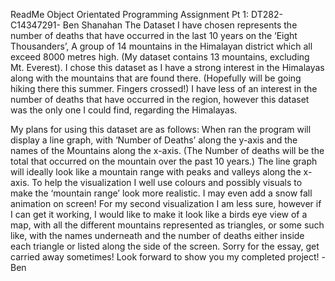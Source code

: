 ReadMe
Object Orientated Programming Assignment Pt 1:
DT282- C14347291- Ben Shanahan
The Dataset I have chosen represents the number of deaths that have occurred in the last 10 years on the ‘Eight Thousanders’, A group of 14 mountains in the Himalayan district which all exceed 8000 metres high. (My dataset contains 13 mountains, excluding Mt. Everest).
I chose this dataset as I have a strong interest in the Himalayas along with the mountains that are found there. (Hopefully will be going hiking there this summer. Fingers crossed!) 
I have less of an interest in the number of deaths that have occurred in the region, however this dataset was the only one I could find, regarding the Himalayas.

My plans for using this dataset are as follows: When ran the program will display a line graph, with ‘Number of Deaths’ along the y-axis and the names of the Mountains along the x-axis. (The Number of deaths will be the total that occurred on the mountain over the past 10 years.) The line graph will ideally look like a mountain range with peaks and valleys along the x-axis. To help the visualization I well use colours and possibly visuals to make the ‘mountain range’ look more realistic. I may even add a snow fall animation on screen! 
For my second visualization I am less sure, however if I can get it working, I would like to make it look like a birds eye view of a map, with all the different mountains represented as triangles, or some such like, with the names underneath and the number of deaths either inside each triangle or listed along the side of the screen.
Sorry for the essay, get carried away sometimes! Look forward to show you my completed project!
-Ben

